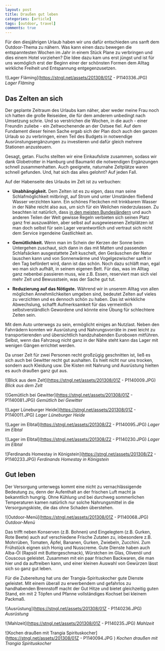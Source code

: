 ```yaml
---
layout: post
title: Draußen gut leben
categories: [article]
tags: [outdoor, travel]
comments: true
---
```


Für den diesjährigen Urlaub haben wir uns dafür entschieden uns sanft dem Outdoor-Thema zu nähern.  Was kann einen dazu bewegen die entspanntesten Wochen im Jahr in einem Stück Plane zu verbringen und dies einem Hotel vorziehen? Die Idee dazu kam uns erst jüngst und ist für uns womöglich erst der Beginn einer der schönsten Formen dem Alltag wirkliche Freiheit und Entspannung entgegenzusetzen.

![Lager Fläming](https://stngl.net/assets/201308/01Z - P1140336.JPG)
_Lager Fläming_

<!--more-->
## Das Zelten an sich

Der geplante Zeitraum des Urlaubs kam näher, aber weder meine Frau noch ich hatten die große Reiseidee, die für dem amderem unbedingt nach Umsetzung schrie. Und so verstrichen die Wochen, in die auch - einer Freundin zuliebe - ein Zeltwochenende an der Ostsee fiel. Auf dem Fundament dieser feinen Sache ergab sich der Plan doch auch den ganzen Urlaub so zu verbringen, einen Teil des Budgets in notwendige Ausrünstungsergänzungen zu investieren und dafür gleich mehrere Stationen anzusteuern.

Gesagt, getan. Fluchs stellten wir eine Einkaufsliste zusammen, sodass wir dank Globetrotter in Hamburg und Baumarkt die notwendigen Ergänzungen schnell zusammenhatten. Auch geeignete, naturnahe Zeltplätze waren schnell gefunden. Und, hat sich das alles gelohnt? Auf jeden Fall.

Auf der Habenseite des Urlaubs im Zelt ist zu verbuchen:

  * **Unabhängigkeit.** Dem Zelten ist es zu eigen, dass man seine Schlafmöglichkeit mitbringt, auf Strom und unter Umständen fließend Wasser verzichten kann. Ein schönes Fleckchen mit trinkbarem Wasser in der Nähe reicht also aus, um sich für ein Weilchen niederzulassen. Zu beachten ist natürlich, dass [in den meisten Bundesländern](http://wild-campen.de/wild-campen-in-deutschland/ "Wild campen Deutschland") und auch anderen Teilen der Welt gewisse Regeln verbieten sich seinen Platz ganz frei auszuwählen, aber selbst auf ausgewiesenen Zeltplätzen ist man doch selbst für sein Lager verantwortlich und vertraut sich nicht dem Service irgendeine Gastlichkeit an.

  * **Gemütlichkeit.** Wenn man im Schein der Kerzen der Sonne beim Untergehen zuschaut, sich dann in das mit Matten und passenden Schlafsäcken ausgestattete Zelt kuschelt, den Geräuschen der Natur lauschen kann und von Sonnenwärme und Vogelgezwischer sanft in den Tag befördert wird, dann ist das schön. Noch dazu schläft man, egal wo man sich aufhält, in seinem eigenen Bett. Für das, was im Alltag ganz nebenbei passieren muss, wie z.B. Essen, reserviert man sich viel mehr Zeit und Bewusstsein, was der Sache gut tut.

  * **Reduzierung auf das Nötigste.** Während wir in unserem Alltag von allen möglichen Annehmlichkeiten umgeben sind, bedeutet Zelten auf vieles zu verzichten und es dennoch schön zu haben. Das ist wirkkliche Abwechslung, schafft Aufmerksamkeit für das vermeintlich selbstverständlich Gewordene und könnte eine Übung für schlechtere Zeiten sein.

Mit dem Auto unterwegs zu sein, ermöglicht einiges an Nutzlast. Neben den Fahrrädern konnten wir Ausrüstung und Nahrungsvorräte in zwei leicht zu transportierenden und übersichtlich handzuhabenden Euroboxen mitführen. Selbst, wenn das Fahrzeug nicht ganz in der Nähe steht kann das Lager mit wenigen Gängen errichtet werden.

Da unser Zelt für zwei Personen recht großzügig geschnitten ist, ließ es sich auch bei Gewitter recht gut aushalten. Es hielt nicht nur uns trocken, sondern auch Kleidung usw. Die Kisten mit Nahrung und Ausrüstung hielten es auch draußen ganz gut aus.

![Blick aus dem Zelt](https://stngl.net/assets/201308/01Z - P1140009.JPG)
_Blick aus dem Zelt_

![Gemütlich bei Gewitter](https://stngl.net/assets/201308/01Z - P1140081.JPG)
_Gemütlich bei Gewitter_

![Lager Lüneburger Heide](https://stngl.net/assets/201308/01Z - P1140011.JPG)
_Lager Lüneburger Heide_

![Lager im Elbtal](https://stngl.net/assets/201308/Z2 - P1140095.JPG)
_Lager im Elbtal_

![Lager im Elbtal](https://stngl.net/assets/201308/Z2 - P1140230.JPG)
_Lager im Elbtal_

![Ferdinands Homestay in Königstein](https://stngl.net/assets/201308/Z2 - P1140233.JPG)
_Ferdinands Homestay in Königstein_

## Gut leben

Der Versorgung unterwegs kommt eine nicht zu vernachlässigende Bedeutung zu, denn der Aufenthalt an der frischen Luft macht ja bekanntlich hungrig. Ohne Kühlung und bei durchweg sommerlichen Temperaturen kamen natürlich nur solche Nahrungsmittel in die Versorgungskiste, die das ohne Schaden überstehen.

![Outdoor-Menü](https://stngl.net/assets/201308/01Z - P1140068.JPG)
_Outdoor-Menü_

Das trifft neben Konserven (z.B. Bohnen) und Eingelegtem (z.B. Gurken, Rote Beete) auch auf verschiedene Frische Zutaten zu, inbesondere z.B. Mohrrüben, Tomaten, Äpfel, Bananen, Gurken, Zwiebeln, Zucchini. Zum Frühstück eignen sich Honig und Nusscreme. Gute Dienste haben auch Alba-Öl (Rapsöl mit Buttergeschmack), Würstchen im Glas, Olivenöl und Couscous geleistet. Zusammen mit ein paar frischen Backwaren, die man hier und da auftreiben kann, und einer kleinen Auswahl von Gewürzen lässt sich so ganz gut leben.

Für die Zubereitung hat uns der Trangia-Spirituskocher gute Dienste geleistet. Mit einem überall zu erwerbendem und gefahrlos zu handhabenden Brennstoff macht der Gut Hitze und bietet gleichzeitig guten Stand, ein mit 2 Töpfen und Pfanne vollständiges Kochset bei kleinem Packmaß.

![Ausrüstung](https://stngl.net/assets/201308/01Z - P1140236.JPG)
_Ausrüstung_

![Mahlzeit](https://stngl.net/assets/201308/01Z - P1140235.JPG)
_Mahlzeit_

![Kochen draußen mit Trangia Spirituskocher](https://stngl.net/assets/201308/01Z - P1140094.JPG )
_Kochen draußen mit Trangia Spirituskocher_
